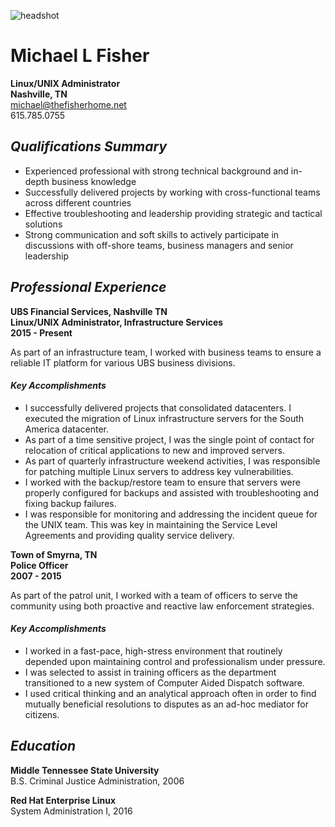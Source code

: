 ![headshot][headshot]
# Michael L Fisher  
**Linux/UNIX Administrator**  
**Nashville, TN**  
michael@thefisherhome.net  
615.785.0755  

## *Qualifications Summary*
* Experienced professional with strong technical background and in-depth business knowledge
* Successfully delivered projects by working with cross-functional teams across different countries
* Effective troubleshooting and leadership providing strategic and tactical solutions
* Strong communication and soft skills to actively participate in discussions with off-shore teams, business managers and senior leadership

## *Professional Experience*
**UBS Financial Services, Nashville TN**  
**Linux/UNIX Administrator, Infrastructure Services**  
**2015 - Present**  

As part of an infrastructure team, I worked with business teams to ensure a reliable IT platform for various UBS business divisions.

#### *Key Accomplishments*
* I successfully delivered projects that consolidated datacenters. I executed the migration of Linux infrastructure servers for the South America datacenter.
* As part of a time sensitive project, I was the single point of contact for relocation of critical applications to new and improved servers.
* As part of quarterly infrastructure weekend activities, I was responsible for patching multiple Linux servers to address key vulnerabilities.
* I worked with the backup/restore team to ensure that servers were properly configured for backups and assisted with troubleshooting and fixing backup failures.
* I was responsible for monitoring and addressing the incident queue for the UNIX team. This was key in maintaining the Service Level Agreements and providing quality service delivery.

**Town of Smyrna, TN**  
**Police Officer**  
**2007 - 2015**  

As part of the patrol unit, I worked with a team of officers to serve the community using both proactive and reactive law enforcement strategies.

#### *Key Accomplishments*
* I worked in a fast-pace, high-stress environment that routinely depended upon maintaining control and professionalism under pressure.
* I was selected to assist in training officers as the department transitioned to a new system of Computer Aided Dispatch software.
* I used critical thinking and an analytical approach often in order to find mutually beneficial resolutions to disputes as an ad-hoc mediator for citizens.

## *Education*
**Middle Tennessee State University**  
B.S. Criminal Justice Administration, 2006  

**Red Hat Enterprise Linux**  
System Administration I, 2016

[headshot]: https://dl.dropboxusercontent.com/u/33118859/headshots/headshot-125x125.png "Michael Fisher"
